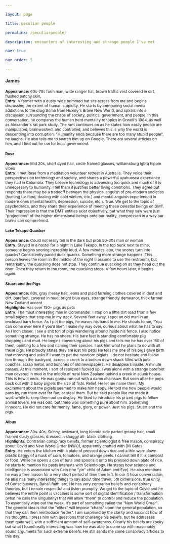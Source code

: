 ```yaml
---

layout: page

title: peculiar people

permalink: /peculiarpeople/

description: encounters of interesting and strange people I've met

nav: true

nav_order: 5

---
```

<h4>James</h4>
<div style="font-size: 12px;">
<b>Appearance:</b> 60s-70s farm man, wide ranger hat, brown traffic vest covered in dirt, flushed patchy skin,<br>
<b>Entry:</b> A farmer with a dusty wide brimmed hat sits across from me and begins discussing the extent of human stupidity. He starts by comparing social media addictions to the drug Soma from Huxley's Brave New World, and spirals into a discussion surrounding the chaos of society, politics, government, and people. In this conversation, he 
compares the human herd mentality to topics in Orwell's 1984, as well as Alexander's rat park study. The rant continues on as he states how easily people are manipulated, brainwashed, and controlled, and believes this is why the world is descending into corruption. "Humanity ends because there are too many stupid people", he laughs. He also tells me to search him up on Google. There are several articles on him, and I find out he ran for local government.  


<h4>Rose</h4>
<div style="font-size: 12px;">
<b>Appearance:</b> Mid 20s, short dyed hair, circle framed glasses, williamsburg lgbtq hippie vibes<br>
<b>Entry:</b> I met Rose from a meditation volunteer retreat in Australia. They voice their perspectives on technology and society, and shares a powerful ayahuasca experience they had in Columbia. 
They believe technology is advancing too quick and much of it is unnecessary to humanity. I tell them it justifies better living conditions. They agree but responds there may be a tradeoff between the physical anguish of pre-modern societies (hunting for food, dealing with cold winters, etc.) and mental anguish experienced in modern ones (mental health, depression, suicide, etc.). True.
We get to the topic of psychedelics, and they share their experience of meeting these celestial beings on DMT. Their impression is that the DMT entities exist objectively, but what they saw were just "projections" of the higher dimensional beings onto our reality, compressed in a way our brains can comprehend.


<h4>Lake Tekapo Quacker</h4>
<div style="font-size: 12px;">
<b>Appearance:</b> Could not really tell in the dark but prob 50-60s man or woman<br>
<b>Entry:</b> Stayed in a hostel for a night in Lake Tekapo. In the top bunk next to mine, someone begins snoring incredibly loud. A few minutes later, the snores turn into quacks? Consistently paced duck quacks. Something more strange happens. 
This person leaves the room in the middle of the night (I assume to use the restroom), but remarkably, the quacking does not stop. They continue quacking on as they head out the door. Once they return to the room, the quacking stops. A few hours later, it begins again.


<h4>Stuart and the Pigs</h4>
<div style="font-size: 12px;">
<b>Appearance:</b> 60s, gray messy hair, jeans and plaid farming clothes covered in dust and dirt, barefoot, covered in mud, bright blue eyes, strange friendly demeanor, thick farmer New Zealand accent<br>
<b>Highlights:</b> Has over 150+ pigs as pets<br>
<b>Entry:</b> The most interesting man in Coromandel. I stop on a little dirt road from a few small piglets that stop me in my track. Several feet away, I spot an old man in an enclosed barn fence. As I pet the pigs, he waves his hand to me. He shouts to me, “You can come over here if you’d like”. I make my way over, curious about what he has to say. As I inch closer, I see a shit ton of pigs wandering around inside his fence. I also notice something strange. He has no shoes. His bare feet is standing comfortably pig droppings and mud. He begins conversing about his pigs and tells me he has over 150 of them, pointing to a few and naming their species. I ask him what he plans to do with all these pigs. He proudly states they are just his pets.
He tells me one of his pigs gave birth that morning and asks if I want to pet the newborn piglets. I do not hesitate and follow him through the backyard, across a creek to a broken down shack filled with junk couches, scrap metal, and bunches of old newspapers. He disappears inside. A minute passes. At this moment, I sort of realized I fucked up. I was alone with a strange barefoot man covered in mud in the middle of rural New Zealand behind a creek in a junk house. This is how it ends. He was gonna run out with a damn chainsaw. But soon after he pops back out with 2 baby piglets the size of fists. Relief. He let me name them. My excitement about the piglets seemed to make him happy. He told me how people would pass by, run them over for fun, or steal them. But he said people like me made it worthwhile to keep them out on display. He liked to introduce his prized pigs to fellow animal lovers. He was odd, but there was something pure about him. Something innocent. He did not care for money, fame, glory, or power. Just his pigs. Stuart and the pigs. 

<h4>Albus</h4>
<div style="font-size: 12px;">
<b>Appearance:</b> 30s-40s, Skinny, awkward, long blonde side parted greasy hair, small framed dusty glasses, dressed in shaggy all- black clothing<br>
<b>Highlights:</b> Contrarian conspiracy beliefs, former scientologist & free mason, conspiracy about Covid and New World Order (NWO), apparently chatted with Bill Gates<br>
<b>Entry:</b> He enters the kitchen with a plate of pressed down rice and
a thin worn down plastic baggy of a husk of corn, tomatoes, and orange peels. I cannot 
tell if it is compost or food. While he opens a can of tuna and spoons 
it onto his pressed down plate of rice, he starts to mention his pasts interests with Scientology. He states how science and intelligence 
is associated with Cain (the “yin” child of Adam and Eve). He also mentions he was a free mason for a very short period of time then left. 
In our 4 hour conversation, he also has many interesting things to say about 
time travel, 5th dimensions, true unity of Consciousness, Baha’i faith, etc. He has very contrarian beliefs and conspiracy theories, but I remain respectful and listen promptly. We get to the 
topic of Covid and he believes the entire point is vaccines is some sort of digital identification / transformation (what he calls the singularity) that 
will allow “them” to control and reduce the population. To essentially wipe out the weak. It’s 
part of something called the “New World Order". The general idea is that the "elites" will impose “chaos” upon the general population, 
so that they can then reintroduce “order”. I am surprised by the clarity and succinct flow of his thoughts. I press him with questions that challenge his beliefs, but he addresses them quite well, with a sufficient amount of self-awareness. Clearly his beliefs are kooky but what I found really interesting was how he was able to come up with reasonably sound arguments 
for such extreme beliefs. He still sends me some conspiracy articles to this day.